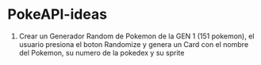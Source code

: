 # PokeAPI-ideas
1) Crear un Generador Random de Pokemon de la GEN 1 (151 pokemon), el usuario presiona el boton Randomize y genera un Card con el nombre del Pokemon, su numero de la pokedex y su sprite
